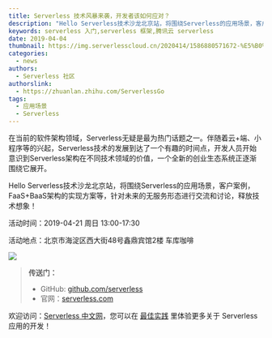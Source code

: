 ```yaml
---
title: Serverless 技术风暴来袭，开发者该如何应对？
description: "Hello Serverless技术沙龙北京站，将围绕Serverless的应用场景，客户案例，FaaS+BaaS架构的实现方案等，针对未来的无服务形态进行交流和讨论，释放技术想象！"
keywords: serverless 入门,serverless 框架,腾讯云 serverless
date: 2019-04-04
thumbnail: https://img.serverlesscloud.cn/2020414/1586880571672-%E5%B0%81%E9%9D%A2%E5%9B%BE%20%285%29.png
categories:
  - news
authors:
  - Serverless 社区
authorslink:
  - https://zhuanlan.zhihu.com/ServerlessGo
tags:
  - 应用场景
  - Serverless
---
```


​在当前的软件架构领域，Serverless无疑是最为热门话题之一。伴随着云+端、小程序等的兴起，Serverless技术的发展到达了一个有趣的时间点，开发人员开始意识到Serverless架构在不同技术领域的价值，一个全新的创业生态系统正逐渐围绕它展开。

Hello Serverless技术沙龙北京站，将围绕Serverless的应用场景，客户案例，FaaS+BaaS架构的实现方案等，针对未来的无服务形态进行交流和讨论，释放技术想象！

活动时间：2019-04-21 周日 13:00-17:30

活动地点：北京市海淀区西大街48号鑫鼎宾馆2楼 车库咖啡    

![](https://img.serverlesscloud.cn/qianyi/YHl6UWa9s601FungezlyQKlJNMnWicwcahEqiaBEXyDmdprY0s5PklAYYBd9qWIJ98bFLMiaCfGw6sHOzziaiag2dhw.jpg)


> **传送门：**
> - GitHub: [github.com/serverless](https://github.com/serverless/serverless/blob/master/README_CN.md) 
> - 官网：[serverless.com](https://serverless.com/)

欢迎访问：[Serverless 中文网](https://serverlesscloud.cn/)，您可以在 [最佳实践](https://serverlesscloud.cn/best-practice) 里体验更多关于 Serverless 应用的开发！
